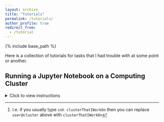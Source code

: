 ```yaml
---
layout: archive
title: "Tutorials"
permalink: /tutorials/
author_profile: true
redirect_from:
  - /tutorial
---
```


{% include base_path %}

Here is a collection of tutorials for tasks that I had trouble with at some point or another.

## Running a Jupyter Notebook on a Computing Cluster
<details>
  <summary>Click to view instructions</summary>

  Instructions courtesy of [Chelsea](https://hangchelseasu.github.io/) and [Xiaowei](https://space.mit.edu/people/ou-xiaowei/). Assume your cluster has an interactive compute node session utility, accessed by the command "idev" (interactive development, exact command changes for each cluster). The following steps allow you to use its compute resources for a jupyter notebook which is accessed locally in your personal machine's browser.  

  **1. On cluster:**  
  - Go to the directory you want to work in
  - Start an interactive session `idev -t 2:00:00` (or similar command, you can also change how much time you request)
  - Activate your python environment `conda activate env` (or equivalent)
  - Set jupyter password `jupyter notebook password` and set a simple password (you may need to do this every time).
  - Start notebook `jupyter notebook --no-browser --ip=*`

  Then note the output in that terminal, as it will give you a URL which looks like `http://hostname:YYYY` where `YYYY` is the default port on that system (can be changed if desired). You can always check what `hostname` is for your specific compute node by typing `hostname` in a terminal connected to that particular compute node.

  **2. On your local machine:**  
  - Run `ssh -fvNL XXXX:hostname:YYYY user@cluster` with the following replacements:
      - `XXXX` -> the port you wish to use on your local machine, often people use 8888, but it may be in use so try 8889 or similar
      - `hostname:YYYY` -> from the above steps
      - `user@cluster` -> the usual info you would use to ssh into that cluster. If you have an ssh config file set up you can just type the ssh HostName here[^1]
  - Go to a local browser and type `localhost:XXXX` in the URL field
  - Enter your password, and you will see the notebooks.

  [^1]: I.e. if you usually type `ssh clusterThatIWorkOn` then you can replace `user@cluster` above with `clusterThatIWorkOn`
</details>
